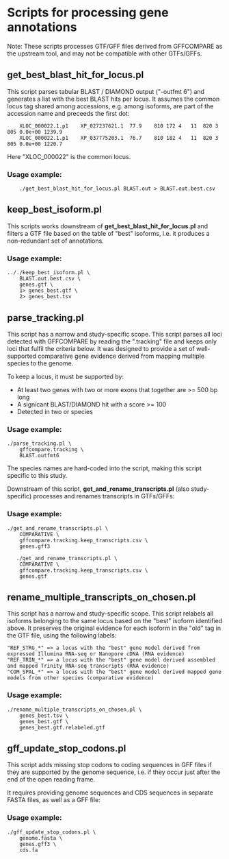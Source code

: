 # Scripts for processing gene annotations

Note: These scripts processes GTF/GFF files derived from GFFCOMPARE as the upstream tool, and may not be compatible with other GTFs/GFFs.

## get_best_blast_hit_for_locus.pl

This script parses tabular BLAST / DIAMOND output ("-outfmt 6") and generates a list with the best BLAST hits per locus. It assumes the common locus tag shared among accessions, e.g. among isoforms, are part of the accession name and preceeds the first dot:

        XLOC_000022.1.p1	XP_027237621.1	77.9	810	172	4	11	820	3	805	0.0e+00	1239.9
        XLOC_000022.1.p1	XP_037775203.1	76.7	810	182	4	11	820	3	805	0.0e+00	1220.7

Here "XLOC_000022" is the common locus.

### Usage example:

        ./get_best_blast_hit_for_locus.pl BLAST.out > BLAST.out.best.csv

## keep_best_isoform.pl

This scripts works downstream of **get_best_blast_hit_for_locus.pl** and filters a GTF file based on the table of "best" isoforms, i.e. it produces a non-redundant set of annotations.

### Usage example:

    .././keep_best_isoform.pl \
        BLAST.out.best.csv \
        genes.gtf \
        1> genes_best.gtf \
        2> genes_best.tsv

## parse_tracking.pl

This script has a narrow and study-specific scope. This script parses all loci detected with GFFCOMPARE by reading the ".tracking" file and keeps only loci that fulfil the criteria below. It was designed to provide a set of well-supported comparative gene evidence derived from mapping multiple species to the genome.

To keep a locus, it must be supported by:
- At least two genes with two or more exons that together are >= 500 bp long
- A signicant BLAST/DIAMOND hit with a score >= 100
- Detected in two or species

### Usage example:

    ./parse_tracking.pl \
        gffcompare.tracking \
        BLAST.outfmt6

The species names are hard-coded into the script, making this script specific to this study.

Downstream of this script, **get_and_rename_transcripts.pl** (also study-specific) processes and renames transcripts in GTFs/GFFs:

### Usage example:

    ./get_and_rename_transcripts.pl \
        COMPARATIVE \
        gffcompare.tracking.keep_transcripts.csv \
        genes.gff3
        
       ./get_and_rename_transcripts.pl \
        COMPARATIVE \
        gffcompare.tracking.keep_transcripts.csv \
        genes.gtf

## rename_multiple_transcripts_on_chosen.pl

This script has a narrow and study-specific scope. This script relabels all isoforms belonging to the same locus based on the "best" isoform identified above. It preserves the original evidence for each isoform in the "oId" tag in the GTF file, using the following labels:

    "REF_STRG_*" => a locus with the "best" gene model derived from expressed Illumina RNA-seq or Nanopore cDNA (RNA evidence)
    "REF_TRIN_*" => a locus with the "best" gene model derived assembled and mapped Trinity RNA-seq transcripts (RNA evidence)
    "COM_SPAL_*" => a locus with the "best" gene model derived mapped gene models from other species (comparative evidence)

### Usage example:

    ./rename_multiple_transcripts_on_chosen.pl \
        genes_best.tsv \
        genes_best.gtf \
        genes_best.gtf.relabeled.gtf



## gff_update_stop_codons.pl

This script adds missing stop codons to coding sequences in GFF files if they are supported by the genome sequence, i.e. if they occur just after the end of the open reading frame.

It requires providing genome sequences and CDS sequences in separate FASTA files, as well as a GFF file:

### Usage example:

    ./gff_update_stop_codons.pl \
        genome.fasta \
        genes.gff3 \
        cds.fa

